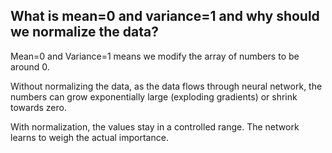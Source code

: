 ## What is mean=0 and variance=1 and why should we normalize the data?

Mean=0 and Variance=1 means we modify the array of numbers to be around 0. 

Without normalizing the data, as the data flows through neural network, the numbers can grow exponentially large (exploding gradients) or shrink towards zero.

With normalization, the values stay in a controlled range. The network learns to weigh the actual importance.